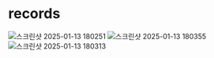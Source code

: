 # records
![스크린샷 2025-01-13 180251](https://github.com/user-attachments/assets/7e733974-c98a-4816-a295-e2a800dd6d5f)
![스크린샷 2025-01-13 180355](https://github.com/user-attachments/assets/74c90d8b-ebf5-4509-9205-a1352d58e911)
![스크린샷 2025-01-13 180313](https://github.com/user-attachments/assets/91e0aa2d-9b7e-411a-87bd-b7cbc8adea67)
